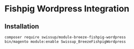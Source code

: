 # Fishpig Wordpress Integration

## Installation

```bash
composer require swissup/module-breeze-fishpig-wordpress
bin/magento module:enable Swissup_BreezeFishpigWordpress
```
